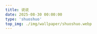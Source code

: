 ```yaml
---
title: 说说
date: 2025-08-30 00:00:00
type: 'shuoshuo'
top_img: ./img/wallpaper/shuoshuo.webp
---
```

